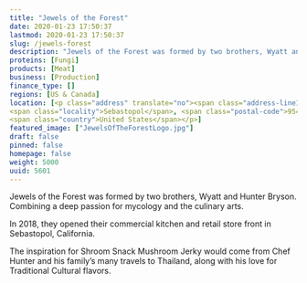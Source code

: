 ```yaml
---
title: "Jewels of the Forest"
date: 2020-01-23 17:50:37
lastmod: 2020-01-23 17:50:37
slug: /jewels-forest
description: "Jewels of the Forest was formed by two brothers, Wyatt and Hunter Bryson. Combining a deep passion for mycology and the culinary arts.In 2018, they opened their commercial kitchen and retail store front in Sebastopol, California.The inspiration for Shroom Snack Mushroom Jerky would come from Chef Hunter and his family’s many travels to Thailand, along with his love for Traditional Cultural flavors."
proteins: [Fungi]
products: [Meat]
business: [Production]
finance_type: []
regions: [US & Canada]
location: [<p class="address" translate="no"><span class="address-line1">Pleasant Hill Avenue North</span><br>
<span class="locality">Sebastopol</span>, <span class="postal-code">95472</span><br>
<span class="country">United States</span></p>]
featured_image: ["JewelsOfTheForestLogo.jpg"]
draft: false
pinned: false
homepage: false
weight: 5000
uuid: 5601
---
```

Jewels of the Forest was formed by two brothers, Wyatt and Hunter Bryson. Combining a deep passion for mycology and the culinary arts.

In 2018, they opened their commercial kitchen and retail store front in Sebastopol, California.

The inspiration for Shroom Snack Mushroom Jerky would come from Chef Hunter and his family’s many travels to Thailand, along with his love for Traditional Cultural flavors.
